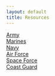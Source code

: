 ```yaml
---
layout: default
title: Resources
---
```


<div id="resources">
  <a href="https://www.army.mil/">Army</a><br>
  <a href="https://www.marines.mil/">Marines</a><br>
  <a href="https://www.navy.mil/">Navy</a><br>
  <a href="https://www.af.mil/">Air Force</a><br>
  <a href="https://www.spaceforce.mil/">Space Force</a><br>
  <a href="https://www.uscg.mil/">Coast Guard</a>
</div>
